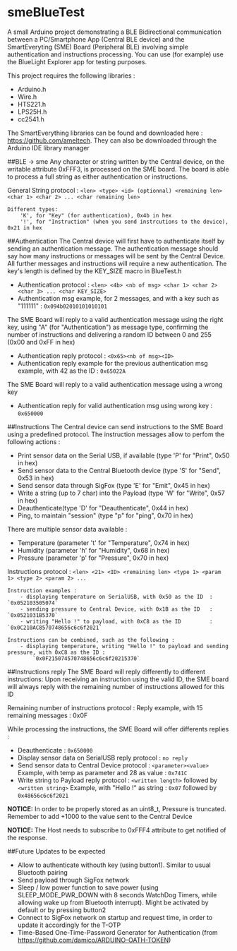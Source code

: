 # smeBlueTest

A small Arduino project demonstrating a BLE Bidirectional communication between a PC/Smartphone App (Central BLE device)
and the SmartEveryting (SME) Board (Peripheral BLE) involving simple authentication and instructions processing.
You can use (for example) use the BlueLight Explorer app for testing purposes.

This project requires the following libraries :
- Arduino.h
- Wire.h
- HTS221.h
- LPS25H.h
- cc2541.h

The SmartEverything libraries can be found and downloaded here : https://github.com/ameltech.
They can also be downloaded through the Arduino IDE library manager

##BLE -> sme
Any character or string written by the Central device, on the writable attribute 0xFFF3,  is processed on the SME board. The board is able to process a full string as either authentication or instructions.

General String protocol : `<len> <type> <id> (optionnal) <remaining len> <char 1> <char 2> ... <char remaining len>`
	
	Different types:
		'K', for "Key" (for authentication), 0x4b in hex
		'!', for "Instruction" (when you send instrcutions to the device), 0x21 in hex

##Authentication
The Central device will first have to authenticate itself by sending an authentication message.
The authentication message should say how many instructions or messages will be sent by the Central Device.
All further messages and instructions will require a new authentication.
The key's length is defined by the KEY_SIZE macro in BlueTest.h
- Authentication protocol : `<len> <4b> <nb of msg> <char 1> <char 2> <char 3> ... <char KEY_SIZE>`
- Authentication msg example, for 2 messages, and with a key such as "111111" : `0x094b02010101010101`

The SME Board will reply to a valid authentication message using the right key, using "A" (for "Authentication") as message type, confirming the number of instructions and delivering a random ID between 0 and 255 (0x00 and 0xFF in hex)
- Authentication reply protocol : `<0x65><nb of msg><ID>`
- Authentication reply example for the previous authentication msg example, with 42 as the ID : `0x65022A`

The SME Board will reply to a valid authentication message using a wrong key
- Authentication reply for valid authentication msg using wrong key : `0x650000`

##Instructions
The Central device can send instructions to the SME Board using a predefined protocol. The instruction messages allow to perfom the following actions :
- Print sensor data on the Serial USB, if available (type 'P' for "Print", 0x50 in hex)
- Send sensor data to the Central Bluetooth device (type 'S' for "Send", 0x53 in hex)
- Send sensor data through SigFox (type 'E' for "Emit", 0x45 in hex)
- Write a string (up to 7 char) into the Payload (type 'W' for "Write", 0x57 in hex)
- Deauthenticate(type 'D' for "Deauthenticate", 0x44 in hex)
- Ping, to maintain "session" (type "p" for "ping", 0x70 in hex)

There are multiple sensor data available :
- Temperature (parameter 't' for "Temperature", 0x74 in hex)
- Humidity (parameter 'h' for "Humidity", 0x68 in hex)
- Pressure (parameter 'p' for "Pressure", 0x70 in hex)

Instructions protocol : `<len> <21> <ID> <remaining len> <type 1> <param 1> <type 2> <param 2> ...`
	
	Instruction examples :
		- displaying temperature on SerialUSB, with 0x50 as the ID  : `0x052103505074`
		- sending pressure to Central Device, with 0x1B as the ID   : `0x0521031B5370`
		- writing "Hello !" to payload, with 0xC8 as the ID         : `0x0C210AC8570748656c6c6f2021`
	
	Instructions can be combined, such as the following :
		- displaying temperature, writing "Hello !" to payload and sending pressure, with 0xC8 as the ID :
			`0x0F215074570748656c6c6f20215370`

##Instructions reply
The SME Board will reply differently to different instructions:
Upon receiving an instruction using the valid ID, the SME board will always reply with the remaining number of instructions allowed for this ID

Remaining number of instructions protocol : <remaining number of instructions>
	Reply example, with 15 remaining messages : 0x0F
					
While processing the instructions, the SME Board will offer differents replies :
- Deauthenticate					:  `0x650000`
- Display sensor data on SerialUSB reply protocol	: `no reply`
- Send sensor data to Central Device protocol		: `<parameter><value>`
	Example, with temp as parameter and 28 as value	: `0x741C`
- Write string to Payload reply protocol	: `<written length>` followed by `<written string>`
	Example, with "Hello !" as string	: `0x07` followed by `0x48656c6c6f2021`

**NOTICE:**	In order to be properly stored as an uint8_t, Pressure is truncated.
		Remember to add +1000 to the value sent to the Central Device
		
**NOTICE:** The Host needs to subscribe to 0xFFF4 attribute to get notified of the response.


##Future Updates to be expected
- Allow to authenticate withouth key (using button1). Similar to usual Bluetooth pairing
- Send payload through SigFox network
- Sleep / low power function to save power (using SLEEP_MODE_PWR_DOWN with 8 seconds WatchDog Timers, while allowing wake up from Bluetooth interrupt). Might be activated by default or by pressing button2
- Connect to SigFox network on startup and request time, in order to update it accordingly for the T-OTP
- Time-Based One-Time-Password Generator for Authentication (from https://github.com/damico/ARDUINO-OATH-TOKEN)
